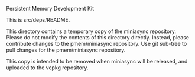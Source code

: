 Persistent Memory Development Kit

This is src/deps/README.

This directory contains a temporary copy of the miniasync repository.
Please do not modify the contents of this directory directly.
Instead, please contribute changes to the pmem/miniasync repository.
Use git sub-tree to pull changes for the pmem/miniasync repository.

This copy is intended to be removed when miniasync will be released,
and uploaded to the vcpkg repository.

